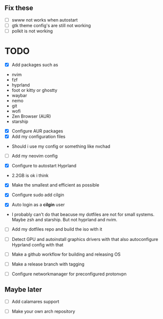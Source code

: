 ## Fix these

- [ ] swww not works when autostart
- [ ] gtk theme config's are still not working
- [ ] polkit is not working

# TODO

- [x] Add packages such as
- nvim
- fzf
- hyprland
- foot or kitty or ghostty
- waybar
- nemo
- git
- wofi
- Zen Browser (AUR)
- starship

- [x] Configure AUR packages
- [x] Add my configuration files

- Should i use my config or something like nvchad
- [ ] Add my neovim config

- [x] Configure to autostart Hyprland

- 2.2GB is ok i think
- [x] Make the smallest and efficient as possible

- [x] Configure sudo add cilgin

- [x] Auto login as a **cilgin** user

- I probably can't do that beacuse my dotfiles are not for small systems. Maybe zsh and starship. But not hyprland and nvim.
- [ ] Add my dotfiles repo and build the iso with it

- [ ] Detect GPU and autoinstall graphics drivers with that also autoconfigure Hyprland config with that

- [ ] Make a github workflow for building and releasing OS

- [ ] Make a release branch with tagging

- [ ] Configure networkmanager for preconfigured protonvpn

## Maybe later

- [ ] Add calamares support

- [ ] Make your own arch repository
